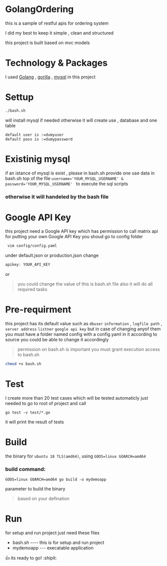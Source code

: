 # GolangOrdering
this is a sample of restful apis for ordering system

I did my best to keep it simple , clean and structured 

this project is built based on mvc models 

# Technology & Packages
I used [Golang](https://golang.org)  , [gorilla](http://www.gorillatoolkit.org) , [mysql](https://www.mysql.com) in this project

# Settup
``` bash
./bash.sh 
``` 
will install mysql if needed otherwise it will create use , database and one table
```
default user is :=dumyuser
default pass is :=dumypassword
```
# Existinig mysql
if an istance of mysql is exist , please in bash.sh provide one use data in bash.sh top of the file 
` username='YOUR_MYSQL_USERNAME' & password='YOUR_MYSQL_USERNAME'  `
to execute the sql scripts
### otherwise it will handeled by the bash file

# Google API Key
this project need a Google API key which has permission to call matrix api
for putting your own Google API Key you shoud go to config folder
```bash
 vim config/config.yaml
 ```
under default.json or production.json change 
```javascript
apikey: YOUR_API_KEY
```
or 
>you could change the value of this is bash.sh file also it will do all required tasks

# Pre-requirment
this project has its default value such as 
`dbuser` `information` , `logfile path` , `server address` `listner`  `google api key`
but in case of changing anyof them 
you must have a folder named config
with a config.yaml in it according to source 
you could be able to change it accordingly
>permission on bash.sh is important you must grant execution access to bash.sh
```bash
chmod +x bash.sh
```

# Test
I create more than 20 test cases which will be tested automaticly
just needed to go to root of project and call
``` golang
go test -v test/*.go 
```
it will print the result of tests

# Build
the binary for `ubuntu 18 TLS(amd64)`, using `GOOS=linux GOARCH=amd64` 
### build command:
``` golang 
GOOS=linux GOARCH=amd64 go build -o mydemoapp
```
parameter to build the binary
>based on your defination 

# Run
for setup and run project just need these files
- bash.sh ---- this is for setup and run project
- mydemoapp --- execatable application

:+1: its ready to go! :shipit:
